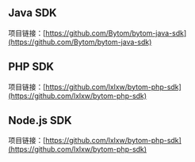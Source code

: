 ##  Java SDK

项目链接：[https://github.com/Bytom/bytom-java-sdk](https://github.com/Bytom/bytom-java-sdk)

## PHP SDK

项目链接：[https://github.com/lxlxw/bytom-php-sdk](https://github.com/lxlxw/bytom-php-sdk)

## Node.js SDK

项目链接：[https://github.com/lxlxw/bytom-php-sdk](https://github.com/lxlxw/bytom-php-sdk)



